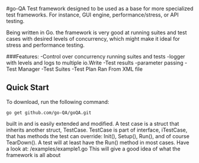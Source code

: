 #go-QA
Test framework designed to be used as a base for more specialized test frameworks. For instance, GUI engine, performance/stress, or API testing.

Being written in Go. the framework is very good at running suites and test cases with desired levels of concurrency,  which might make it ideal for stress and performance testing.

###Features:
-Control over concurrency running suites and tests
-logger with levels and logs to multiple io.Write
-Test results
-parameter passing
-Test Manager
-Test Suites
-Test Plan Ran From XML file
 
## Quick Start

To download, run the following command:

~~~
go get github.com/go-QA/goQA.git
~~~



built in and is easily extended and modified. A test case is a struct that inherits another struct, TestCase. TestCase is part of interface, iTestCase, that  has methods the test can override: Init(), Setup(), Run(), and of course TearDown(). A test will at least have the Run() method in most cases.    Have a look at:    /examples/example1.go   This will give a good idea of what the framework is all about

